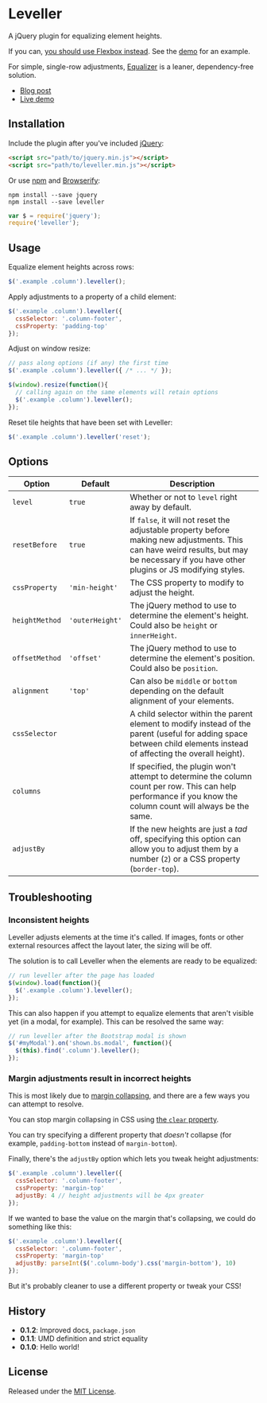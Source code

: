 # Leveller

A jQuery plugin for equalizing element heights.

If you can, [you should use Flexbox instead](http://css-tricks.com/snippets/css/a-guide-to-flexbox/). See the [demo]() for an example.

For simple, single-row adjustments, [Equalizer](https://github.com/skrajewski/Equalizer) is a leaner, dependency-free solution.

- [Blog post](http://blog.cloudfour.com/leveller/)
- [Live demo](http://cloudfour.github.io/leveller/)

## Installation

Include the plugin after you've included [jQuery](http://jquery.com/):

```html
<script src="path/to/jquery.min.js"></script>
<script src="path/to/leveller.min.js"></script>
```

Or use [npm](https://www.npmjs.com/) and [Browserify](http://browserify.org/):

```
npm install --save jquery
npm install --save leveller
```
```javascript
var $ = require('jquery');
require('leveller');
```

## Usage

Equalize element heights across rows:

```javascript
$('.example .column').leveller();
```

Apply adjustments to a property of a child element:

```javascript
$('.example .column').leveller({
  cssSelector: '.column-footer',
  cssProperty: 'padding-top'
});
```

Adjust on window resize:

```javascript
// pass along options (if any) the first time
$('.example .column').leveller({ /* ... */ });

$(window).resize(function(){
  // calling again on the same elements will retain options
  $('.example .column').leveller();
});
```

Reset tile heights that have been set with Leveller:

```javascript
$('.example .column').leveller('reset');
```

## Options

Option | Default | Description
--- | --- | ---
`level` | `true` | Whether or not to `level` right away by default.
`resetBefore` | `true` | If `false`, it will not reset the adjustable property before making new adjustments. This can have weird results, but may be necessary if you have other plugins or JS modifying styles.
`cssProperty` | `'min-height'` | The CSS property to modify to adjust the height.
`heightMethod` | `'outerHeight'` | The jQuery method to use to determine the element's height. Could also be `height` or `innerHeight`.
`offsetMethod` | `'offset'` | The jQuery method to use to determine the element's position. Could also be `position`.
`alignment` | `'top'` | Can also be `middle` or `bottom` depending on the default alignment of your elements.
`cssSelector` | | A child selector within the parent element to modify instead of the parent (useful for adding space between child elements instead of affecting the overall height).
`columns` | | If specified, the plugin won't attempt to determine the column count per row. This can help performance if you know the column count will always be the same.
`adjustBy` | | If the new heights are just a _tad_ off, specifying this option can allow you to adjust them by a number (`2`) or a CSS property (`border-top`).

## Troubleshooting

### Inconsistent heights

Leveller adjusts elements at the time it's called. If images, fonts or other external resources affect the layout later, the sizing will be off.

The solution is to call Leveller when the elements are ready to be equalized:

```javascript
// run leveller after the page has loaded
$(window).load(function(){
  $('.example .column').leveller();
});
```

This can also happen if you attempt to equalize elements that aren't visible yet (in a modal, for example). This can be resolved the same way:

```javascript
// run leveller after the Bootstrap modal is shown
$('#myModal').on('shown.bs.modal', function(){
  $(this).find('.column').leveller();
});
```

### Margin adjustments result in incorrect heights

This is most likely due to [margin collapsing](https://developer.mozilla.org/en-US/docs/Web/CSS/margin_collapsing), and there are a few ways you can attempt to resolve.

You can stop margin collapsing in CSS using [the `clear` property](https://developer.mozilla.org/en-US/docs/Web/CSS/clear).

You can try specifying a different property that _doesn't_ collapse (for example, `padding-bottom` instead of `margin-bottom`).

Finally, there's the `adjustBy` option which lets you tweak height adjustments:

```javascript
$('.example .column').leveller({
  cssSelector: '.column-footer',
  cssProperty: 'margin-top'
  adjustBy: 4 // height adjustments will be 4px greater
});
```

If we wanted to base the value on the margin that's collapsing, we could do something like this:

```javascript
$('.example .column').leveller({
  cssSelector: '.column-footer',
  cssProperty: 'margin-top'
  adjustBy: parseInt($('.column-body').css('margin-bottom'), 10)
});
```

But it's probably cleaner to use a different property or tweak your CSS!

## History

- **0.1.2**: Improved docs, `package.json`
- **0.1.1**: UMD definition and strict equality
- **0.1.0**: Hello world!

## License

Released under the [MIT License](http://www.opensource.org/licenses/MIT).
